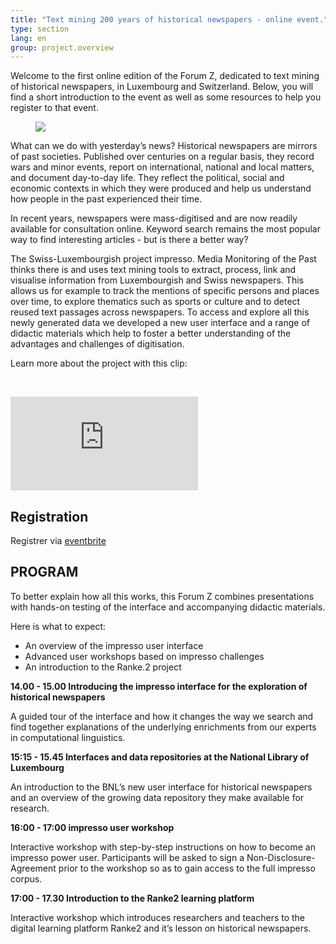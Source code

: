 ```yaml
---
title: "Text mining 200 years of historical newspapers - online event."
type: section
lang: en
group: project.overview
---
```


Welcome to the first online edition of the Forum Z, dedicated to text mining of historical newspapers, in Luxembourg and Switzerland. Below, you will find a short introduction to the event as well as some resources to help you register to that event.  


<!-- more -->

<figure class='respect-margin'>
      <img class='cover' src='{{ site.url }}/assets/images/forum_z_impresso_web_online_smaller.png'>
      <figcaption class="wrapper">
          <p></p>
      </figcaption>
    </figure>

What can we do with yesterday’s news? Historical newspapers are mirrors of past societies. Published over centuries on a regular basis, they record wars and minor events, report on international, national and local matters, and document day-to-day life. They reflect the political, social and economic contexts in which they were produced and help us understand how people in the past experienced their time.

In recent years, newspapers were mass-digitised and are now readily available for consultation online. Keyword search remains the most popular way to find interesting articles - but is there a better way?

The Swiss-Luxembourgish project impresso. Media Monitoring of the Past thinks there is and uses text mining tools to extract, process, link and visualise information from Luxembourgish and Swiss newspapers. This allows us for example to track the mentions of specific persons and places over time, to explore thematics such as sports or culture and to detect reused text passages across newspapers. To access and explore all this newly generated data we developed a new user interface and a range of didactic materials which help to foster a better understanding of the advantages and challenges of digitisation.

Learn more about the project with this clip:

&nbsp;
<div class="video-container respect-margin">
<iframe src="https://www.youtube-nocookie.com/embed/2njluhEd3pg" frameborder="0" allow="accelerometer; autoplay; encrypted-media; gyroscope; picture-in-picture" allowfullscreen></iframe>
</div>

## Registration

Registrer via [eventbrite](https://www.eventbrite.fr/e/forum-z-online-reading-yesterdays-news-in-the-digital-age-registration-104615467680?aff=)

<div id="eventbrite-widget-container-104615467680"></div>

<script src="https://www.eventbrite.com/static/widgets/eb_widgets.js"></script>

<script type="text/javascript">
    var exampleCallback = function() {
        console.log('Order complete!');
    };
    window.EBWidgets.createWidget({
        widgetType: 'checkout',
        eventId: '104615467680',
        iframeContainerId: 'eventbrite-widget-container-104615467680',
        iframeContainerHeight: 525,
    });
</script>

## PROGRAM

To better explain how all this works, this Forum Z combines presentations with hands-on testing of the interface and accompanying didactic materials.

Here is what to expect:

+ An overview of the impresso user interface
+ Advanced user workshops based on impresso challenges
+ An introduction to the Ranke.2 project

**14.00 - 15.00 Introducing the impresso interface for the exploration of historical newspapers**

A guided tour of the interface and how it changes the way we search and find together explanations of the underlying enrichments from our experts in computational linguistics.

**15:15 - 15.45 Interfaces and data repositories at the National Library of Luxembourg**

An introduction to the BNL’s new user interface for historical newspapers and an overview of the growing data repository they make available for research.

**16:00 - 17:00 impresso user workshop**

Interactive workshop with step-by-step instructions on how to become an impresso power user. Participants will be asked to sign a Non-Disclosure-Agreement prior to the workshop so as to gain access to the full impresso corpus.


**17:00 - 17.30 Introduction to the Ranke2 learning platform**

Interactive workshop which introduces researchers and teachers to the digital learning platform Ranke2 and it’s lesson on historical newspapers.
